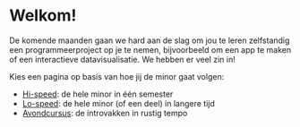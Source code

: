 # Welkom!

De komende maanden gaan we hard aan de slag om jou te leren zelfstandig een programmeerproject op je te nemen, bijvoorbeeld om een app te maken of een interactieve datavisualisatie. We hebben er veel zin in!

Kies een pagina op basis van hoe jij de minor gaat volgen:

- [Hi-speed](hispeed): de hele minor in &eacute;&eacute;n semester
- [Lo-speed](lospeed): de hele minor (of een deel) in langere tijd
- [Avondcursus](avond): de introvakken in rustig tempo
